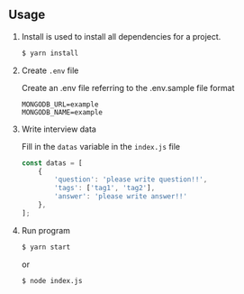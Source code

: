 ## Usage

1. Install is used to install all dependencies for a project.

    ```bash
    $ yarn install
    ```
2. Create `.env` file
    
    Create an .env file referring to the .env.sample file format
    
    ```
    MONGODB_URL=example
    MONGODB_NAME=example
    ```

3. Write interview data
    
    Fill in the `datas` variable in the `index.js` file
    
    ```js
    const datas = [
        {
            'question': 'please write question!!',
            'tags': ['tag1', 'tag2'],
            'answer': 'please write answer!!'
        },
    ];
    ```

4. Run program
   
    ```bash
    $ yarn start
    ```
    or

    ```bash
    $ node index.js
    ```